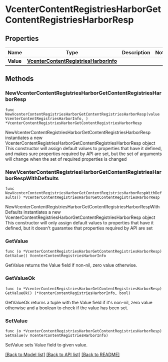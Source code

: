 # VcenterContentRegistriesHarborGetContentRegistriesHarborResp

## Properties

Name | Type | Description | Notes
------------ | ------------- | ------------- | -------------
**Value** | [**VcenterContentRegistriesHarborInfo**](VcenterContentRegistriesHarborInfo.md) |  | 

## Methods

### NewVcenterContentRegistriesHarborGetContentRegistriesHarborResp

`func NewVcenterContentRegistriesHarborGetContentRegistriesHarborResp(value VcenterContentRegistriesHarborInfo, ) *VcenterContentRegistriesHarborGetContentRegistriesHarborResp`

NewVcenterContentRegistriesHarborGetContentRegistriesHarborResp instantiates a new VcenterContentRegistriesHarborGetContentRegistriesHarborResp object
This constructor will assign default values to properties that have it defined,
and makes sure properties required by API are set, but the set of arguments
will change when the set of required properties is changed

### NewVcenterContentRegistriesHarborGetContentRegistriesHarborRespWithDefaults

`func NewVcenterContentRegistriesHarborGetContentRegistriesHarborRespWithDefaults() *VcenterContentRegistriesHarborGetContentRegistriesHarborResp`

NewVcenterContentRegistriesHarborGetContentRegistriesHarborRespWithDefaults instantiates a new VcenterContentRegistriesHarborGetContentRegistriesHarborResp object
This constructor will only assign default values to properties that have it defined,
but it doesn't guarantee that properties required by API are set

### GetValue

`func (o *VcenterContentRegistriesHarborGetContentRegistriesHarborResp) GetValue() VcenterContentRegistriesHarborInfo`

GetValue returns the Value field if non-nil, zero value otherwise.

### GetValueOk

`func (o *VcenterContentRegistriesHarborGetContentRegistriesHarborResp) GetValueOk() (*VcenterContentRegistriesHarborInfo, bool)`

GetValueOk returns a tuple with the Value field if it's non-nil, zero value otherwise
and a boolean to check if the value has been set.

### SetValue

`func (o *VcenterContentRegistriesHarborGetContentRegistriesHarborResp) SetValue(v VcenterContentRegistriesHarborInfo)`

SetValue sets Value field to given value.



[[Back to Model list]](../README.md#documentation-for-models) [[Back to API list]](../README.md#documentation-for-api-endpoints) [[Back to README]](../README.md)



